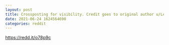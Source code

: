 ```yaml
--- 
layout: post 
title: Crossposting for visibility. Credit goes to original author u/LeonardoDiYolio 
date: 2021-06-24 1624564690 
categories: reddit 
--- 
```

https://redd.it/o78p9c